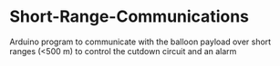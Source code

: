 # Short-Range-Communications
Arduino program to communicate with the balloon payload over short ranges (&lt;500 m) to control the cutdown circuit and an alarm
